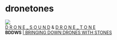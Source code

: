 dronetones
==========

<img src="https://raw.github.com/alejoduque/dronetones/master/imgs/V2_ascii.jpg" /> <br>
<B></B>
<a href=https://github.com/alejoduque/dronetones/wiki/Drone-Sound> D R O N E _ S O U N D</a> &
<a href=http://coop.re/?DroneTone> D R O N E _ T O N E</a>
<BR>
<B>BDDWS </B>
<a href=http://coop.re/?BDDWS> | BRINGING DOWN DRONES WITH STONES</a>
